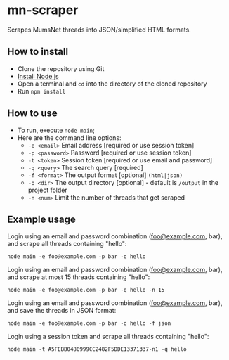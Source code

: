 # mn-scraper
Scrapes MumsNet threads into JSON/simplified HTML formats.

## How to install
- Clone the repository using Git
- [Install Node.js](https://nodejs.org/en/download/current/)
- Open a terminal and `cd` into the directory of the cloned repository
- Run `npm install`

## How to use
- To run, execute `node main`;
- Here are the command line options:
	- `-e <email>` Email address [required or use session token]
	- `-p <password>` Password [required or use session token]
	- `-t <token>` Session token [required or use email and password]
	- `-q <query>` The search query [required]
	- `-f <format>` The output format [optional] `(html|json)`
	- `-o <dir>` The output directory [optional] - default is `/output` in the project folder
	- `-n <num>` Limit the number of threads that get scraped

## Example usage
Login using an email and password combination (foo@example.com, bar), and scrape all threads containing "hello":

`node main -e foo@example.com -p bar -q hello`

Login using an email and password combination (foo@example.com, bar), and scrape at most 15 threads containing "hello":

`node main -e foo@example.com -p bar -q hello -n 15`

Login using an email and password combination (foo@example.com, bar), and save the threads in JSON format:

`node main -e foo@example.com -p bar -q hello -f json`

Login using a session token and scrape all threads containing "hello":

`node main -t A5FEBB0480999CC2482F5DDE13371337-n1 -q hello`